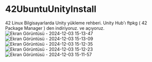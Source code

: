 # 42UbuntuUnityInstall
42 Linux Bilgisayarlarda Unity yükleme rehberi.
Unity Hub'ı ftpkg ( 42 Package Manager ) den indiriyoruz. ve açıyoruz. 
![Ekran Görüntüsü - 2024-12-03 15-13-47](https://github.com/user-attachments/assets/95177767-0b8f-4bc2-bc36-d59c76f11c32)
![Ekran Görüntüsü - 2024-12-03 15-13-09](https://github.com/user-attachments/assets/a4832453-9a55-4fcd-a5c0-b0d9ec92f312)
![Ekran Görüntüsü - 2024-12-03 15-12-35](https://github.com/user-attachments/assets/54b35cb2-6e19-4521-9407-d0c3015093fe)
![Ekran Görüntüsü - 2024-12-03 15-12-23](https://github.com/user-attachments/assets/d8d3995a-e057-47fd-9c0d-94568017e55b)
![Ekran Görüntüsü - 2024-12-03 15-11-57](https://github.com/user-attachments/assets/fe2d0356-9f00-45e7-b173-a761cc3bfeb7)
